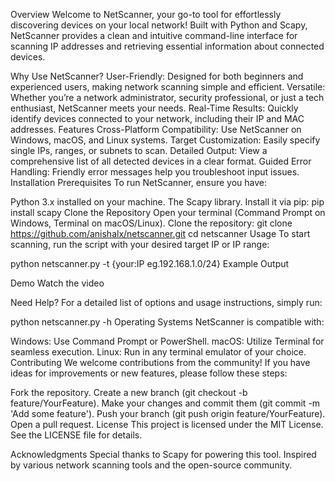 Overview
Welcome to NetScanner, your go-to tool for effortlessly discovering devices on your local network! Built with Python and Scapy, NetScanner provides a clean and intuitive command-line interface for scanning IP addresses and retrieving essential information about connected devices.

Why Use NetScanner?
User-Friendly: Designed for both beginners and experienced users, making network scanning simple and efficient.
Versatile: Whether you’re a network administrator, security professional, or just a tech enthusiast, NetScanner meets your needs.
Real-Time Results: Quickly identify devices connected to your network, including their IP and MAC addresses.
Features
Cross-Platform Compatibility: Use NetScanner on Windows, macOS, and Linux systems.
Target Customization: Easily specify single IPs, ranges, or subnets to scan.
Detailed Output: View a comprehensive list of all detected devices in a clear format.
Guided Error Handling: Friendly error messages help you troubleshoot input issues.
Installation
Prerequisites
To run NetScanner, ensure you have:

Python 3.x installed on your machine.
The Scapy library. Install it via pip:
pip install scapy
Clone the Repository
Open your terminal (Command Prompt on Windows, Terminal on macOS/Linux).
Clone the repository:
git clone https://github.com/anishalx/netscanner.git
cd netscanner
Usage
To start scanning, run the script with your desired target IP or IP range:

python netscanner.py -t {your:IP eg.192.168.1.0/24}
Example Output


Demo
Watch the video

Need Help?
For a detailed list of options and usage instructions, simply run:

python netscanner.py -h
Operating Systems
NetScanner is compatible with:

Windows: Use Command Prompt or PowerShell.
macOS: Utilize Terminal for seamless execution.
Linux: Run in any terminal emulator of your choice.
Contributing
We welcome contributions from the community! If you have ideas for improvements or new features, please follow these steps:

Fork the repository.
Create a new branch (git checkout -b feature/YourFeature).
Make your changes and commit them (git commit -m 'Add some feature').
Push your branch (git push origin feature/YourFeature).
Open a pull request.
License
This project is licensed under the MIT License. See the LICENSE file for details.

Acknowledgments
Special thanks to Scapy for powering this tool.
Inspired by various network scanning tools and the open-source community.
